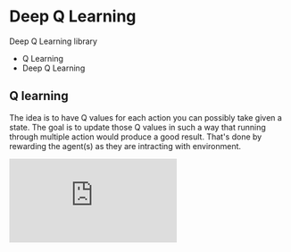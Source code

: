 # Deep Q Learning
Deep Q Learning library

* Q Learning
* Deep Q Learning

## Q learning
The idea is to have Q values for each action you can possibly take given a state. The goal is to update those Q values in such a way that running through multiple action would produce a good result. That's done by rewarding the agent(s) as they are intracting with environment. 

![\Large x=\frac{-b\pm\sqrt{b^2-4ac}}{2a}](https://latex.codecogs.com/svg.latex?x%3D%5Cfrac%7B-b%5Cpm%5Csqrt%7Bb%5E2-4ac%7D%7D%7B2a%7D)